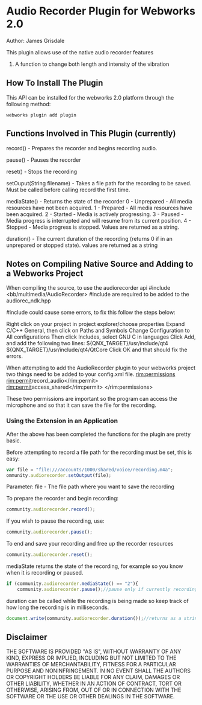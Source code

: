 Audio Recorder Plugin for Webworks 2.0
==================

Author: James Grisdale

This plugin allows use of the native audio recorder features

1. A function to change both length and intensity of the vibration

## How To Install The Plugin

This API can be installed for the webworks 2.0 platform through the following method:
	
	webworks plugin add plugin

## Functions Involved in This Plugin (currently)

record() - Prepares the recorder and begins recording audio.

pause() - Pauses the recorder

reset() - Stops the recording

setOuput(String filename) - Takes a file path for the recording to be saved. Must be called before calling record the first time.

mediaState() - Returns the state of the recorder
	0 - Unprepared - All media resources have not been acquired.
	1 - Prepared - All media resources have been acquired. 
	2 - Started - Media is actively progressing. 
	3 - Paused - Media progress is interrupted and will resume from its current position. 
	4 - Stopped - Media progress is stopped. 
	Values are returned as a string.
	
duration() - The current duration of the recording (returns 0 if in an unprepared or stopped state). values are returned as a string

## Notes on Compiling Native Source and Adding to a Webworks Project

When compiling the source, to use the audiorecorder api
#include <bb/multimedia/AudioRecorder>
#include <QtCore>
are required to be added to the audiorec_ndk.hpp

#include <QtCore> could cause some errors, to fix this follow the steps below:

Right click on your project in project explorer/choose properties
Expand C/C++ General, then click on Paths and Symbols
Change Configuration to All configurations
Then click Includes, select GNU C in languages
Click Add, and add the following two lines:
${QNX_TARGET}/usr/include/qt4
${QNX_TARGET}/usr/include/qt4/QtCore
Click OK and that should fix the errors.


When attempting to add the AudioRecorder plugin to your webworks project two things need to be added to your config.xml file.
<rim:permissions>
	<rim:permit>record_audio</rim:permit>
	<rim:permit>access_shared</rim:permit>
</rim:permissions>

These two permissions are important so the program can access the microphone and so that it can save the file for the recording.


### Using the Extension in an Application

After the above has been completed the functions for the plugin are pretty basic.

Before attempting to record a file path for the recording must be set, this is easy:
```javascript
var file = "file:///accounts/1000/shared/voice/recording.m4a";
ommunity.audiorecorder.setOutput(file);
```
Parameter: file - The file path where you want to save the recording

To prepare the recorder and begin recording:
```javascript
community.audiorecorder.record();
```

If you wish to pause the recording, use:
```javascript
community.audiorecorder.pause();
```

To end and save your recording and free up the recorder resources
```javascript
community.audiorecorder.reset();
```

mediaState returns the state of the recording, for example so you know when it is recording or paused.
```javascript
if (community.audiorecorder.mediaState() == "2"){
	community.audiorecorder.pause();//pause only if currently recording
```

duration can be called while the recording is being made so keep track of how long the recording is in milliseconds.
```javascript
document.write(community.audiorecorder.duration());//returns as a string
```


## Disclaimer

THE SOFTWARE IS PROVIDED "AS IS", WITHOUT WARRANTY OF ANY KIND, EXPRESS OR IMPLIED, INCLUDING BUT NOT LIMITED TO THE WARRANTIES OF MERCHANTABILITY, FITNESS FOR A PARTICULAR PURPOSE AND NONINFRINGEMENT. IN NO EVENT SHALL THE AUTHORS OR COPYRIGHT HOLDERS BE LIABLE FOR ANY CLAIM, DAMAGES OR OTHER LIABILITY, WHETHER IN AN ACTION OF CONTRACT, TORT OR OTHERWISE, ARISING FROM, OUT OF OR IN CONNECTION WITH THE SOFTWARE OR THE USE OR OTHER DEALINGS IN THE SOFTWARE.